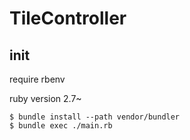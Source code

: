 # TileController

## init 

require rbenv

ruby version 2.7~
```
$ bundle install --path vendor/bundler
$ bundle exec ./main.rb
```
